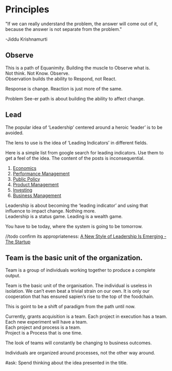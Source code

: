 # Principles

"If we can really understand the problem, the answer will come out of it, because the answer is not separate from the problem."

-Jiddu Krishnamurti

## Observe

This is a path of Equanimity. Building the muscle to Observe what is.  
Not think. Not Know. Observe.  
Observation builds the ability to Respond, not React.

Response is change. Reaction is just more of the same.

Problem See-er path is about building the ability to affect change.

## Lead

The popular idea of ‘Leadership’ centered around a heroic ‘leader’ is to be avoided.

The lens to use is the idea of ‘Leading Indicators’ in different fields.

Here is a simple list from google search for leading indicators. Use them to get a feel of the idea. The content of the posts is inconsequential.

1. [Economics](https://www.moneycrashers.com/leading-lagging-economic-indicators/)
2. [Performance Management](https://www.bernardmarr.com/default.asp?contentID=1405)
3. [Public Policy](https://www.osha.gov/leadingindicators/)
4. [Product Management](https://www.leadingagile.com/2018/02/leading-lagging-indicators/)
5. [Investing](https://www.investopedia.com/terms/l/leadingindicator.asp)
6. [Business Management](https://kpilibrary.com/topics/lagging-and-leading-indicators)

Leadership is about becoming the ‘leading indicator’ and using that influence to impact change. Nothing more.  
Leadership is a status game. Leading is a wealth game.

You have to be today, where the system is going to be tomorrow.

//todo confirm its appropriateness: [A New Style of Leadership Is Emerging - The Startup](https://medium.com/swlh/a-new-style-of-leadership-is-emerging-29e4e2b021bf)

## Team is the basic unit of the organization.

Team is a group of individuals working together to produce a complete output.

Team is the basic unit of the organisation. The individual is useless in isolation. We can’t even beat a trivial strain on our own. It is only our cooperation that has ensured sapien’s rise to the top of the foodchain.

This is goint to be a shift of paradigm from the path until now.

Currently, grants acquisition is a team. Each project in execution has a team. Each new experiment will have a team.  
Each project and process is a team.  
Project is a Process that is one time.

The look of teams will constantly be changing to business outcomes.

Individuals are organized around processes, not the other way around.

\#ask: Spend thinking about the idea presented in the title.

